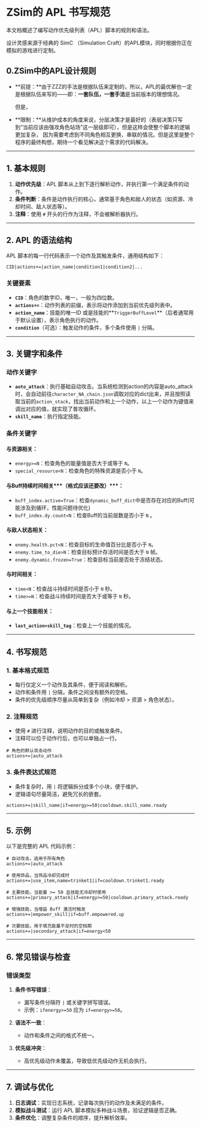 
# ZSim的 APL 书写规范

本文档概述了编写动作优先级列表（APL）脚本的规则和语法。

设计灵感来源于经典的 SimC （Simulation Craft）的APL模块，同时根据你正在模拟的游戏进行定制。

## **0.ZSim中的APL设计规则**

- **前提：**由于ZZZ的手法是根据队伍来定制的，所以，APL的最优解也一定是根据队伍来写的——即：**一套队伍，一套手法**是当前版本的理想情况。

  但是，

- **限制：**从维护成本的角度来说，分层决策才是最好的（表层决策只写到“当前应该由强攻角色站场”这一层级即可），但是这样会使整个脚本的逻辑更加复杂， 因为需要考虑到不同角色相互更换、串联的情况。但是这里是整个程序的最终构想，期待一个看见解决这个需求的代码解决。

---

## 1. 基本规则

1. **动作优先级**：APL 脚本从上到下逐行解析动作，并执行第一个满足条件的动作。
2. **条件判断**：条件是动作执行的核心，通常基于角色和敌人的状态（如资源、冷却时间、敌人状态等）。
3. **注释**：使用 `#` 开头的行作为注释，不会被解析器执行。

---

## 2. APL 的语法结构

APL 脚本的每一行代码表示一个动作及其触发条件，通用结构如下：

```
CID|actions+=|action_name|condition1|condition2|...
```

### 关键要素

- **`CID`**：角色的数字ID，唯一，一般为四位数。
- **`actions+=`**：动作列表的前缀，表示将动作添加到当前优先级列表中。
- **`action_name`**：技能的唯一ID 或是技能的**`TriggerBuffLevel`**（后者通常用于默认设置），表示角色执行的动作。
- **`condition`**（可选）：触发动作的条件，多个条件使用 `|` 分隔。

---

## 3. 关键字和条件

### 动作关键字

- **`auto_attack`**：执行基础自动攻击。当系统检测到action的内容是auto_attack时，会自动前往`character_NA_chain.json`调取对应的dict出来，并且按照读取当前的`action_stack`，找出当前动作和上一个动作，以上一个动作为键值来调出对应的值，就实现了普攻循环。
- **`skill_name`**：执行指定技能。

### 条件关键字

#### 与资源相关：
- `energy>=N`：检查角色的能量值是否大于或等于 `N`。
- `special_resource<N`：检查角色的特殊资源是否小于 `N`。

#### 与Buff持续时间相关***（格式应该还要改）***：
- `buff_index.active=True`：检查`dynamic_buff_dict`中是否存在对应的Buff(可能涉及到循环，性能问题待优化)
- `buff_index.dy.count<N`：检查Buff的当前层数是否小于 `N` 。

#### 与敌人状态相关：
- `enemy.health.pct<N`：检查目标的生命值百分比是否小于 `N`。
- `enemy.time_to_die>N`：检查目标预计存活时间是否大于 `N` 帧。
- `enemy.dynamic.frozen=True`：检查目标当前是否处于冻结状态。

#### 与时间相关：
- `time<N`：检查战斗持续时间是否小于 `N` 秒。
- `time>=N`：检查战斗持续时间是否大于或等于 `N` 秒。

#### 与上一个技能相关：

- **`last_action=skill_tag`**：检查上一个技能的情况。

---

## 4. 书写规范

### 1. 基本格式规范
- 每行仅定义一个动作及其条件，便于阅读和解析。
- 动作和条件用 `|` 分隔，条件之间没有额外的空格。
- 条件的优先级顺序尽量从简单到复杂（例如冷却 > 资源 > 角色状态）。

### 2. 注释规范
- 使用 `#` 进行注释，说明动作的目的或触发条件。
- 注释可以位于动作行后，也可以单独占一行。

```apl
# 角色的默认攻击动作
actions+=|auto_attack
```

### 3. 条件表达式规范
- 条件复杂时，用 `|` 将逻辑拆分成多个小块，便于维护。
- 逻辑语句尽量简洁，避免冗长的嵌套。

```apl
actions+=|skill_name|if=energy>=50|cooldown.skill_name.ready
```

---

## 5. 示例

以下是完整的 APL 代码示例：

```apl
# 自动攻击，适用于所有角色
actions+=|auto_attack

# 使用饰品，当饰品冷却完成时
actions+=|use_item,name=trinket1|if=cooldown.trinket1.ready

# 主要技能，当能量 >= 50 且技能无冷却时使用
actions+=|primary_attack|if=energy>=50|cooldown.primary_attack.ready

# 增强技能，当增益 Buff 激活时触发
actions+=|empower_skill|if=buff.empowered.up

# 次要技能，用于填充能量不足时的空档期
actions+=|secondary_attack|if=energy<50
```

---

## 6. 常见错误与检查

### 错误类型
1. **条件书写错误**：
   - 漏写条件分隔符 `|` 或关键字拼写错误。
   - 示例：`ifenergy>=50` 应为 `if=energy>=50`。

2. **语法不一致**：
   - 动作和条件之间的格式不统一。

3. **优先级冲突**：
   - 高优先级动作未覆盖，导致低优先级动作无机会执行。

---

## 7. 调试与优化

1. **日志调试**：实现日志系统，记录每次执行的动作及未满足的条件。
2. **模拟战斗测试**：运行 APL 脚本模拟多种战斗场景，验证逻辑是否正确。
3. **条件优化**：调整复杂条件的顺序，提升解析效率。
